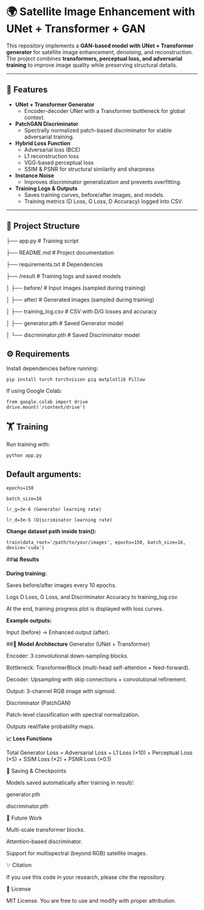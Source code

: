 # 🌍 Satellite Image Enhancement with UNet + Transformer + GAN

This repository implements a **GAN-based model with UNet + Transformer generator** for satellite image enhancement, denoising, and reconstruction.  
The project combines **transformers, perceptual loss, and adversarial training** to improve image quality while preserving structural details.

---

## 🚀 Features
- **UNet + Transformer Generator**  
  - Encoder-decoder UNet with a Transformer bottleneck for global context.
- **PatchGAN Discriminator**  
  - Spectrally normalized patch-based discriminator for stable adversarial training.
- **Hybrid Loss Function**  
  - Adversarial loss (BCE)  
  - L1 reconstruction loss  
  - VGG-based perceptual loss  
  - SSIM & PSNR for structural similarity and sharpness  
- **Instance Noise**  
  - Improves discriminator generalization and prevents overfitting.
- **Training Logs & Outputs**  
  - Saves training curves, before/after images, and models.  
  - Training metrics (D Loss, G Loss, D Accuracy) logged into CSV.

---

## 📂 Project Structure
├── app.py # Training script

├── README.md # Project documentation

├── requirements.txt # Dependencies

├── /result # Training logs and saved models

│ ├── before/ # Input images (sampled during training)

│ ├── after/ # Generated images (sampled during training)

│ ├── training_log.csv # CSV with D/G losses and accuracy

│ ├── generator.pth # Saved Generator model

│ └── discriminator.pth # Saved Discriminator model




## ⚙️ Requirements
Install dependencies before running:

```
pip install torch torchvision piq matplotlib Pillow   
```


If using Google Colab:

```
from google.colab import drive
drive.mount('/content/drive') 
```



## **🏋️ Training**

Run training with:

```
python app.py
```

## **Default arguments:**

```
epochs=150

batch_size=16

lr_g=3e-6 (Generator learning rate)

lr_d=3e-5 (Discriminator learning rate)
```

**Change dataset path inside train():**

```
train(data_root='/path/to/your/images', epochs=150, batch_size=16, device='cuda')
```

##**📊 Results**

**During training:**

Saves before/after images every 10 epochs.

Logs D Loss, G Loss, and Discriminator Accuracy to training_log.csv.

At the end, training progress plot is displayed with loss curves.

**Example outputs:**

Input (before) → Enhanced output (after).

##**🧠 Model Architecture**
Generator (UNet + Transformer)

Encoder: 3 convolutional down-sampling blocks.

Bottleneck: TransformerBlock (multi-head self-attention + feed-forward).

Decoder: Upsampling with skip connections + convolutional refinement.

Output: 3-channel RGB image with sigmoid.

Discriminator (PatchGAN)

Patch-level classification with spectral normalization.

Outputs real/fake probability maps.

**📈 Loss Functions**

Total Generator Loss =
Adversarial Loss + L1 Loss (×10) + Perceptual Loss (×5) + SSIM Loss (×2) + PSNR Loss (×0.1)

💾 Saving & Checkpoints

Models saved automatically after training in result/:

generator.pth

discriminator.pth

📌 Future Work

Multi-scale transformer blocks.

Attention-based discriminator.

Support for multispectral (beyond RGB) satellite images.

✨ Citation

If you use this code in your research, please cite the repository.

📜 License

MIT License. You are free to use and modify with proper attribution.

